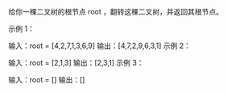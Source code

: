 给你一棵二叉树的根节点 root ，翻转这棵二叉树，并返回其根节点。

示例 1：

输入：root = [4,2,7,1,3,6,9]
输出：[4,7,2,9,6,3,1]
示例 2：

输入：root = [2,1,3]
输出：[2,3,1]
示例 3：

输入：root = []
输出：[]

